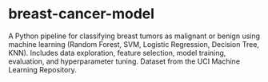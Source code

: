 # breast-cancer-model
A Python pipeline for classifying breast tumors as malignant or benign using machine learning (Random Forest, SVM, Logistic Regression, Decision Tree, KNN). Includes data exploration, feature selection, model training, evaluation, and hyperparameter tuning. Dataset from the UCI Machine Learning Repository.
